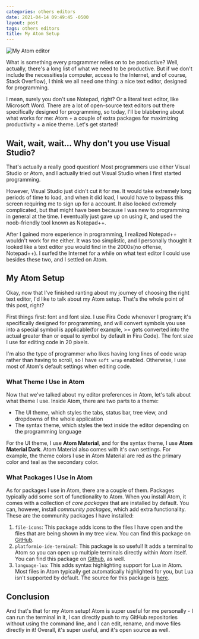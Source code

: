 ```yaml
---
categories: others editors
date: 2021-04-14 09:49:45 -0500
layout: post
tags: others editors
title: My Atom Setup
---
```

![My Atom editor](/blog/assets/img/atom-editor.png)

What is something every programmer relies on to be productive? Well, actually, there's a long list of what we need to be productive. But if we don't include the necessities(a computer, access to the Internet, and of course, Stack Overflow), I think we all need one thing: a nice text editor, designed for programming.

I mean, surely you don't use Notepad, right? Or a literal text editor, like Microsoft Word. There are a lot of open-source text editors out there specifically designed for programming, so today, I'll be blabbering about what works for me: Atom + a couple of extra packages for maximizing productivity + a nice theme. Let's get started!

## Wait, wait, wait... Why don't you use Visual Studio?
That's actually a really good question! Most programmers use either Visual Studio or Atom, and I actually tried out Visual Studio when I first started programming.

However, Visual Studio just didn't cut it for me. It would take extremely long periods of time to load, and when it did load, I would have to bypass this screen requiring me to sign up for a account. It also looked extremely complicated, but that might have been because I was new to programming in general at the time. I eventually just gave up on using it, and used the noob-friendly tool known as Notepad++.

After I gained more experience in programming, I realized Notepad++ wouldn't work for me either. It was too simplistic, and I personally thought it looked like a text editor you would find in the 2000s(no offense, Notepad++). I surfed the Internet for a while on what text editor I could use besides these two, and I settled on Atom.

## My Atom Setup
Okay, now that I've finished ranting about my journey of choosing the right text editor, I'd like to talk about my Atom setup. That's the whole point of this post, right?

First things first: font and font size. I use Fira Code whenever I program; it's specifically designed for programming, and will convert symbols you use into a special symbol is applicable(for example, >= gets converted into the actual greater than or equal to symbol by default in Fira Code). The font size I use for editing code in 20 pixels.

I'm also the type of programmer who likes having long lines of code wrap rather than having to scroll, so I have `soft wrap` enabled. Otherwise, I use most of Atom's default settings when editing code.

### What Theme I Use in Atom
Now that we've talked about my editor preferences in Atom, let's talk about what theme I use. Inside Atom, there are two parts to a theme:
* The UI theme, which styles the tabs, status bar, tree view, and dropdowns of the whole application
* The syntax theme, which styles the text inside the editor depending on the programming language

For the UI theme, I use **Atom Material**, and for the syntax theme, I use **Atom Material Dark**. Atom Material also comes with it's own settings. For example, the theme colors I use in Atom Material are red as the primary color and teal as the secondary color.

### What Packages I Use in Atom
As for packages I use in Atom, there are a couple of them. Packages typically add some sort of functionality to Atom. When you install Atom, it comes with a collection of *core packages* that are installed by default. You can, however, install *community packages*, which add extra functionality. These are the community packages I have installed:
1. `file-icons`: This package adds icons to the files I have open and the files that are being shown in my tree view. You can find this package on [GitHub](https://github.com/file-icons/atom).
2. `platformio-ide-terminal`: This package is so useful! It adds a terminal to Atom so you can open up multiple terminals directly within Atom itself. You can find this package on [Github](https://github.com/platformio/platformio-atom-ide-terminal), as well.
3. `language-lua`: This adds syntax highlighting support for Lua in Atom. Most files in Atom typically get automatically highlighted for you, but Lua isn't supported by default. The source for this package is [here](https://github.com/FireZenk/language-lua).

## Conclusion
And that's that for my Atom setup! Atom is super useful for me personally - I can run the terminal in it, I can directly push to my GitHub repositories without using the command line, and I can edit, rename, and move files directly in it! Overall, it's super useful, and it's open source as well.
